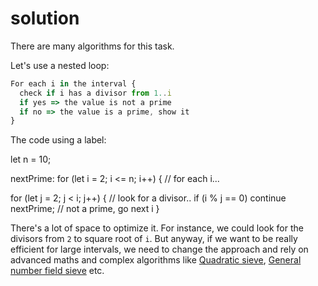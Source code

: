# solution

There are many algorithms for this task.

Let's use a nested loop:

```javascript
For each i in the interval {
  check if i has a divisor from 1..i
  if yes => the value is not a prime
  if no => the value is a prime, show it
}
```

The code using a label:

let n = 10;

nextPrime: for \(let i = 2; i &lt;= n; i++\) { // for each i...

for \(let j = 2; j &lt; i; j++\) { // look for a divisor.. if \(i % j == 0\) continue nextPrime; // not a prime, go next i }

There's a lot of space to optimize it. For instance, we could look for the divisors from `2` to square root of `i`. But anyway, if we want to be really efficient for large intervals, we need to change the approach and rely on advanced maths and complex algorithms like [Quadratic sieve](https://en.wikipedia.org/wiki/Quadratic_sieve), [General number field sieve](https://en.wikipedia.org/wiki/General_number_field_sieve) etc.

